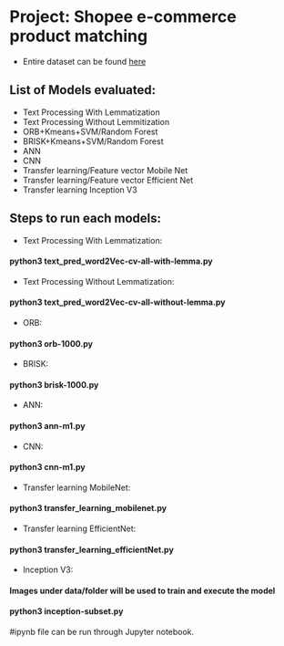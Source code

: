 # Project: Shopee e-commerce product matching
* Entire dataset can be found [here](https://www.kaggle.com/c/shopee-product-matching/data)

## List of Models evaluated:
* Text Processing With Lemmatization
* Text Processing Without Lemmitization
* ORB+Kmeans+SVM/Random Forest
* BRISK+Kmeans+SVM/Random Forest
* ANN
* CNN
* Transfer learning/Feature vector Mobile Net 
* Transfer learning/Feature vector Efficient Net
* Transfer learning Inception V3

## Steps to run each models:
* Text Processing With Lemmatization:
#### python3 text_pred_word2Vec-cv-all-with-lemma.py

* Text Processing Without Lemmatization:
#### python3 text_pred_word2Vec-cv-all-without-lemma.py

* ORB:
#### python3 orb-1000.py

* BRISK:
#### python3 brisk-1000.py

* ANN:
#### python3 ann-m1.py

* CNN:
#### python3 cnn-m1.py

* Transfer learning MobileNet:
#### python3 transfer_learning_mobilenet.py

* Transfer learning EfficientNet:
#### python3 transfer_learning_efficientNet.py

* Inception V3:
#### Images under **data/folder** will be used to train and execute the model
#### python3 inception-subset.py

#ipynb file can be run through Jupyter notebook.